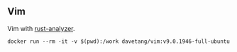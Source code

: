 ## Vim

Vim with [rust-analyzer](https://rust-analyzer.github.io/).

```console
docker run --rm -it -v $(pwd):/work davetang/vim:v9.0.1946-full-ubuntu
```
